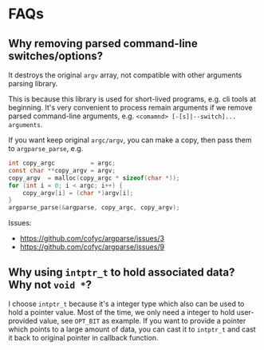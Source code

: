 # FAQs

## Why removing parsed command-line switches/options?

It destroys the original `argv` array, not compatible with other arguments parsing
library.

This is because this library is used for short-lived programs, e.g. cli tools
at beginning. It's very convenient to process remain arguments if we remove
parsed command-line arguments,  e.g. `<comamnd> [-[s]|--switch]... arguments`.

If you want keep original `argc/argv`, you can make a copy, then pass them to
`argparse_parse`, e.g.

```c
int copy_argc          = argc;
const char **copy_argv = argv;
copy_argv  = malloc(copy_argc * sizeof(char *));
for (int i = 0; i < argc; i++) {
	copy_argv[i] = (char *)argv[i];
}   
argparse_parse(&argparse, copy_argc, copy_argv);
```

Issues:

- https://github.com/cofyc/argparse/issues/3
- https://github.com/cofyc/argparse/issues/9

## Why using `intptr_t` to hold associated data? Why not `void *`?

I choose `intptr_t` because it's a integer type which also can be used to hold
a pointer value.  Most of the time, we only need a integer to hold
user-provided value, see `OPT_BIT` as example. If you want to provide a pointer
which points to a large amount of data, you can cast it to `intptr_t` and cast
it back to original pointer in callback function.
